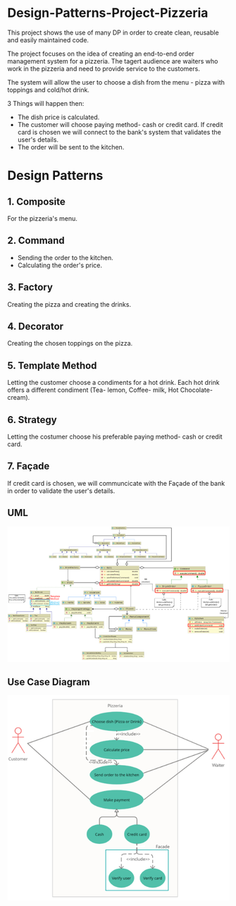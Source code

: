 # Design-Patterns-Project-Pizzeria
This project shows the use of many DP in order to create clean, reusable and easily maintained code.

The project focuses on the idea of creating an end-to-end order management system for a pizzeria.
The tagert audience are waiters who work in the pizzeria and need to provide service to the customers.

The system will allow the user to choose a dish from the menu - pizza with toppings and cold/hot drink.

3 Things will happen then:

- The dish price is calculated.
- The customer will choose paying method- cash or credit card. If credit card is chosen we will connect to the bank's system that validates the user's details.
- The order will be sent to the kitchen.

# Design Patterns

## 1. Composite
For the pizzeria's menu.


## 2. Command
- Sending the order to the kitchen.
- Calculating the order's price.


## 3. Factory
Creating the pizza and creating the drinks.


## 4. Decorator
Creating the chosen toppings on the pizza.


## 5. Template Method
Letting the customer choose a condiments for a hot drink.
Each hot drink offers a different condiment (Tea- lemon, Coffee- milk, Hot Chocolate- cream).


## 6. Strategy
Letting the costumer choose his preferable paying method- cash or credit card.


## 7. Façade
If credit card is chosen, we will communcicate with the Façade of the bank in order to validate the user's details.


## UML
![](uml.png)


## Use Case Diagram
![](usecase.png)
